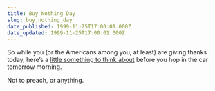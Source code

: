 ```yaml
---
title: Buy Nothing Day
slug: buy_nothing_day
date_published: 1999-11-25T17:00:01.000Z
date_updated: 1999-11-25T17:00:01.000Z
---
```


So while you (or the Americans among you, at least) are giving thanks today, here’s a [little something to think about](http://www.adbusters.org/campaigns/bnd/index.html) before you hop in the car tomorrow morning.

Not to preach, or anything.
